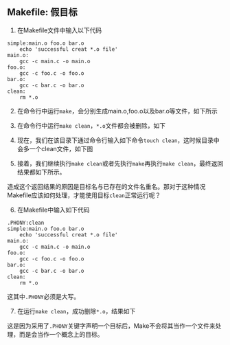## Makefile: 假目标

1. 在Makefile文件中输入以下代码

```
simple:main.o foo.o bar.o
	echo 'successful creat *.o file'
main.o:
	gcc -c main.c -o main.o
foo.o:
	gcc -c foo.c -o foo.o
bar.o:
	gcc -c bar.c -o bar.o
clean:
	rm *.o
```

2. 在命令行中运行`make`，会分别生成main.o,foo.o以及bar.o等文件，如下所示

<!-- 执行命令截图 -->

3. 在命令行中运行`make clean`，`*.o`文件都会被删除，如下

<!-- 执行命令截图 -->

4. 现在，我们在该目录下通过命令行输入如下命令`touch clean`，这时候目录中会多一个clean文件，如下图

<!-- 执行命令截图 -->

5. 接着，我们继续执行`make clean`或者先执行`make`再执行`make clean`，最终返回结果都如下所示。

<!-- 执行命令截图 -->

造成这个返回结果的原因是目标名与已存在的文件名重名。那对于这种情况Makefile应该如何处理，才能使用目标`clean`正常运行呢？

6. 在Makefile中输入如下代码

```
.PHONY:clean	
simple:main.o foo.o bar.o
	echo 'successful creat *.o file'
main.o:
	gcc -c main.c -o main.o
foo.o:
	gcc -c foo.c -o foo.o
bar.o:
	gcc -c bar.c -o bar.o
clean:
	rm *.o
```
这其中`.PHONY`必须是大写。

7. 在运行`make clean`，成功删除`*.o`，结果如下

<!-- 习性命令截图 -->

这是因为采用了`.PHONY`关键字声明一个目标后，Make不会将其当作一个文件来处理，而是会当作一个概念上的目标。

